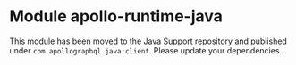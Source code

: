 # Module apollo-runtime-java

This module has been moved to the [Java Support](https://github.com/apollographql/apollo-kotlin-java-support) repository and published under `com.apollographql.java:client`. Please update your dependencies.
